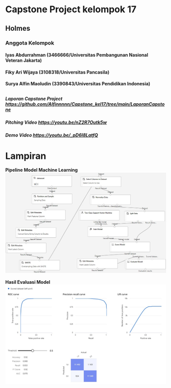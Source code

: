 # Capstone Project kelompok 17
## Holmes
### Anggota Kelompok
#### Iyas Abdurrahman (3466666/Universitas Pembangunan Nasional Veteran Jakarta)
#### Fiky Ari Wijaya (3108318/Universitas Pancasila)
#### Surya Alfin Maoludin (3390843/Universitas Pendidikan Indonesia)
##
##### Laporan Capstone Project https://github.com/Alfinnnnn/Capstone_kel17/tree/main/LaporanCapstone
##### Pitching Video https://youtu.be/nZ2R7Outk5w
##### Demo Video https://youtu.be/_pD6I8LatfQ
# Lampiran
<Strong>Pipeline Model Machine Learning</Strong>
![img](https://github.com/Alfinnnnn/Capstone_kel17/blob/main/SS_Project/Pipeline.jpg)
<br><br> <Strong>Hasil Evaluasi Model <strong>
![img](https://github.com/Alfinnnnn/Capstone_kel17/blob/main/SS_Project/Evaluasi%20Model.jpg) 



